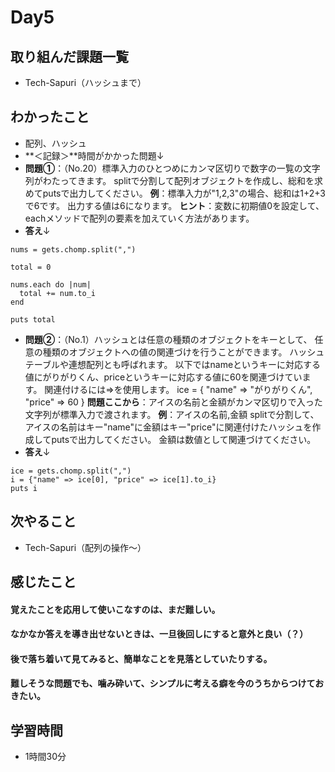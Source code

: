 # Day5
## 取り組んだ課題一覧
- Tech-Sapuri（ハッシュまで）
## わかったこと
- 配列、ハッシュ
- **＜記録＞**時間がかかった問題↓
- **問題①**：（No.20）標準入力のひとつめにカンマ区切りで数字の一覧の文字列がわたってきます。 splitで分割して配列オブジェクトを作成し、総和を求めてputsで出力してください。
**例**：標準入力が"1,2,3"の場合、総和は1+2+3で6です。 出力する値は6になります。
**ヒント**：変数に初期値0を設定して、eachメソッドで配列の要素を加えていく方法があります。
- **答え**↓
```
nums = gets.chomp.split(",")

total = 0

nums.each do |num|
  total += num.to_i
end

puts total
```
- **問題②**：（No.1）ハッシュとは任意の種類のオブジェクトをキーとして、 任意の種類のオブジェクトへの値の関連づけを行うことができます。
ハッシュテーブルや連想配列とも呼ばれます。
以下ではnameというキーに対応する値にがりがりくん、priceというキーに対応する値に60を関連づけています。
関連付けるには=>を使用します。
ice = { "name" => "がりがりくん", "price" => 60 }
**問題ここから**：アイスの名前と金額がカンマ区切りで入った文字列が標準入力で渡されます。
**例**：アイスの名前,金額
splitで分割して、アイスの名前はキー"name"に金額はキー"price"に関連付けたハッシュを作成してputsで出力してください。
金額は数値として関連づけてください。
- **答え**↓
```
ice = gets.chomp.split(",")
i = {"name" => ice[0], "price" => ice[1].to_i}
puts i
```
## 次やること
- Tech-Sapuri（配列の操作〜）
## 感じたこと
#### 覚えたことを応用して使いこなすのは、まだ難しい。
#### なかなか答えを導き出せないときは、一旦後回しにすると意外と良い（？）
#### 後で落ち着いて見てみると、簡単なことを見落としていたりする。
#### 難しそうな問題でも、噛み砕いて、シンプルに考える癖を今のうちからつけておきたい。
## 学習時間
-  1時間30分
